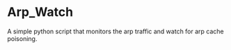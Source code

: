 # Arp_Watch
A simple python script that monitors the arp traffic and watch for arp cache poisoning.
